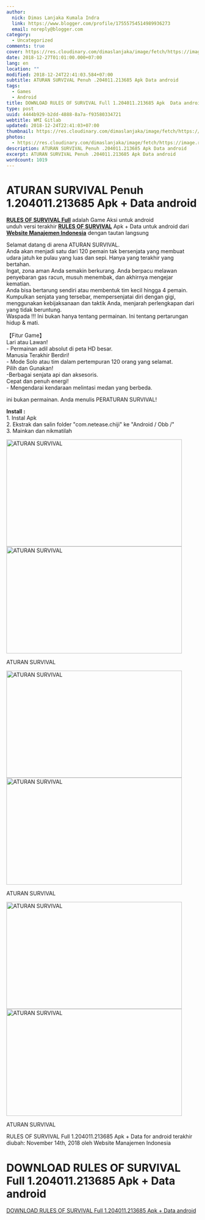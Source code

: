 ```yaml
---
author:
  nick: Dimas Lanjaka Kumala Indra
  link: https://www.blogger.com/profile/17555754514989936273
  email: noreply@blogger.com
category:
  - Uncategorized
comments: true
cover: https://res.cloudinary.com/dimaslanjaka/image/fetch/https://image.revdl.com/2017/rules-of-survival-1.jpg
date: 2018-12-27T01:01:00.000+07:00
lang: en
location: ""
modified: 2018-12-24T22:41:03.584+07:00
subtitle: ATURAN SURVIVAL Penuh .204011.213685 Apk Data android
tags:
  - Games
  - Android
title: DOWNLOAD RULES OF SURVIVAL Full 1.204011.213685 Apk  Data android
type: post
uuid: 4444b929-b2dd-4888-8a7a-f93580334721
webtitle: WMI Gitlab
updated: 2018-12-24T22:41:03+07:00
thumbnail: https://res.cloudinary.com/dimaslanjaka/image/fetch/https://image.revdl.com/2017/rules-of-survival-1.jpg
photos:
  - https://res.cloudinary.com/dimaslanjaka/image/fetch/https://image.revdl.com/2017/rules-of-survival-1.jpg
description: ATURAN SURVIVAL Penuh .204011.213685 Apk Data android
excerpt: ATURAN SURVIVAL Penuh .204011.213685 Apk Data android
wordcount: 1019
---
```


<h1 for="title"> <span class="notranslate">ATURAN SURVIVAL Penuh 1.204011.213685 Apk + Data android</span> </h1> <div>  <div class="post_content entry-content">  <p> <span class="notranslate"><a href="//webmanajemen.com/page/safelink.html?url=aHR0cHM6Ly93ZWItbWFuYWplbWVuLmJsb2dzcG90LmNvbS8=" class="notranslate" target="_blank" rel="nofollow noopener"><strong><span class="notranslate">RULES OF SURVIVAL Full</span></strong></a> adalah Game Aksi untuk android</span> <br><span class="notranslate">unduh versi terakhir <strong><a href="//webmanajemen.com/page/safelink.html?url=aHR0cHM6Ly93ZWItbWFuYWplbWVuLmJsb2dzcG90LmNvbS8=" class="notranslate" target="_blank" rel="nofollow noopener"><span class="notranslate">RULES OF SURVIVAL</span></a></strong> Apk + Data untuk android dari <strong><a href="//webmanajemen.com/page/safelink.html?url=aHR0cHM6Ly93ZWItbWFuYWplbWVuLmJsb2dzcG90LmNvbS8=" class="notranslate" target="_blank" rel="nofollow noopener">Website Manajemen Indonesia</a></strong> dengan tautan langsung</span> </p> <p> <span class="notranslate">Selamat datang di arena ATURAN SURVIVAL.</span> <br><span class="notranslate">Anda akan menjadi satu dari 120 pemain tak bersenjata yang membuat udara jatuh ke pulau yang luas dan sepi.</span> <span class="notranslate">Hanya yang terakhir yang bertahan.</span> <br><span class="notranslate">Ingat, zona aman Anda semakin berkurang.</span> <span class="notranslate">Anda berpacu melawan penyebaran gas racun, musuh menembak, dan akhirnya mengejar kematian.</span> <br><span class="notranslate">Anda bisa bertarung sendiri atau membentuk tim kecil hingga 4 pemain.</span> <span class="notranslate">Kumpulkan senjata yang tersebar, mempersenjatai diri dengan gigi, menggunakan kebijaksanaan dan taktik Anda, menjarah perlengkapan dari yang tidak beruntung.</span> <br><span class="notranslate">Waspada !!!</span> <span class="notranslate">Ini bukan hanya tentang permainan.</span> <span class="notranslate">Ini tentang pertarungan hidup &amp; mati.</span> </p>  <p> <span class="notranslate">【Fitur Game】</span> <br><span class="notranslate">Lari atau Lawan!</span> <br><span class="notranslate">- Permainan adil absolut di peta HD besar.</span> <br><span class="notranslate">Manusia Terakhir Berdiri!</span> <br><span class="notranslate">- Mode Solo atau tim dalam pertempuran 120 orang yang selamat.</span> <br><span class="notranslate">Pilih dan Gunakan!</span> <br><span class="notranslate">-Berbagai senjata api dan aksesoris.</span> <br><span class="notranslate">Cepat dan penuh energi!</span> <br><span class="notranslate">- Mengendarai kendaraan melintasi medan yang berbeda.</span> </p> <p> <span class="notranslate">ini bukan permainan.</span> <span class="notranslate">Anda menulis PERATURAN SURVIVAL!</span> </p>  <p> <span class="notranslate"><strong>Install :</strong></span> <br><span class="notranslate">1. Instal Apk</span> <br><span class="notranslate">2. Ekstrak dan salin folder "com.netease.chiji" ke "Android / Obb /"</span> <br><span class="notranslate">3. Mainkan dan nikmatilah</span> </p> <p></p>  <div class="wp-caption aligncenter"> <a href="//webmanajemen.com/page/safelink.html?url=aHR0cHM6Ly93ZWItbWFuYWplbWVuLmJsb2dzcG90LmNvbS8=" class="notranslate" target="_blank" rel="nofollow noopener"><img data-cfsrc="https://image.revdl.com/2017/rules-of-survival-1.jpg" alt="ATURAN SURVIVAL" width="460" height="280" src="https://res.cloudinary.com/dimaslanjaka/image/fetch/https://image.revdl.com/2017/rules-of-survival-1.jpg"></a> <noscript><img src="https://image.revdl.com/2017/rules-of-survival-1.jpg" alt="ATURAN SURVIVAL" width="460" height="280"></noscript>  <p class="wp-caption-text"> <span class="notranslate">ATURAN SURVIVAL</span> </p> </div>  <div class="wp-caption aligncenter"> <a href="//webmanajemen.com/page/safelink.html?url=aHR0cHM6Ly93ZWItbWFuYWplbWVuLmJsb2dzcG90LmNvbS8=" class="notranslate" target="_blank" rel="nofollow noopener"><img data-cfsrc="https://image.revdl.com/2017/rules-of-survival-2.jpg" alt="ATURAN SURVIVAL" width="460" height="280" src="https://res.cloudinary.com/dimaslanjaka/image/fetch/https://image.revdl.com/2017/rules-of-survival-2.jpg"></a> <noscript><img src="https://image.revdl.com/2017/rules-of-survival-2.jpg" alt="ATURAN SURVIVAL" width="460" height="280"></noscript>  <p class="wp-caption-text"> <span class="notranslate">ATURAN SURVIVAL</span> </p> </div>  <div class="wp-caption aligncenter"> <a href="//webmanajemen.com/page/safelink.html?url=aHR0cHM6Ly93ZWItbWFuYWplbWVuLmJsb2dzcG90LmNvbS8=" class="notranslate" target="_blank" rel="nofollow noopener"><img data-cfsrc="https://image.revdl.com/2017/rules-of-survival-3.jpg" alt="ATURAN SURVIVAL" width="460" height="280" src="https://res.cloudinary.com/dimaslanjaka/image/fetch/https://image.revdl.com/2017/rules-of-survival-3.jpg"></a> <noscript><img src="https://image.revdl.com/2017/rules-of-survival-3.jpg" alt="ATURAN SURVIVAL" width="460" height="280"></noscript>  <p class="wp-caption-text"> <span class="notranslate">ATURAN SURVIVAL</span> </p> </div>  <div class="hatom-extra"> <span class="notranslate"><span class="notranslate entry-title">RULES OF SURVIVAL Full 1.204011.213685 Apk + Data for android</span> terakhir diubah: <span class="notranslate updated">November 14th, 2018</span> oleh <span class="notranslate author vcard">Website Manajemen Indonesia</span></span> </div> <div class="clear"></div>  </div>  <h1 for="title" class="notranslate">DOWNLOAD RULES OF SURVIVAL Full 1.204011.213685 Apk + Data android</h1>  <div class="w3-center w3-container w3-border notranslate"> <a href="//webmanajemen.com/page/safelink.html?url=aHR0cHM6Ly9kaW1hc2xhbmpha2Etc3RvcmFnZS4wMDB3ZWJob3N0YXBwLmNvbS9yZXZkbC5waHA/ZG93bmxvYWQmcGF0aD0vcnVsZXMtb2Ytc3Vydml2YWwtYXBrLWRhdGEtZnVsbC1kbGwuaHRtbC8=" target="_blank" class="w3-btn w3-green" rel="nofollow noopener">DOWNLOAD RULES OF SURVIVAL Full 1.204011.213685 Apk + Data android</a> </div>  </div>  <script src="https://codepen.io/dimaslanjaka/pen/aQRrbR.js"></script>